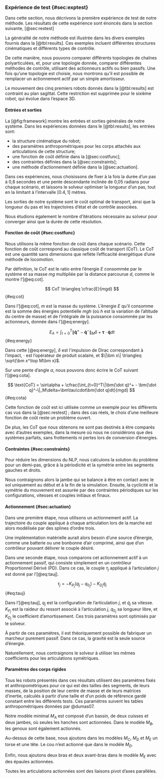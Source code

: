 ### Expérience de test {#sec:exptest}

Dans cette section, nous décrivons la première expérience de test de notre méthode. Les résultats de cette expérience
sont énoncés dans la section suivante, [@sec:restest]

La généralité de notre méthode est illustrée dans les divers exemples fournis dans la [@tbl:results]. Ces exemples
incluent différentes structures cinématiques et différents types de contrôle.

De cette manière, nous pouvons comparer différents topologies de chaînes polyarticulées, et, pour une topologie donnée,
comparer différentes méthodes de contrôle, utilisant des actionneurs actifs ou bien passifs. Une fois qu’une topologie
est choisie, nous montrons qu’il est possible de remplacer un actionnement actif par un simple amortisseur.

Le mouvement des cinq premiers robots donnés dans la [@tbl:results] est contraint au plan sagittal. Cette restriction
est supprimée pour le sixième robot, qui évolue dans l’espace 3D.

#### Entrées et sorties

La [@fig:framework] montre les entrées et sorties générales de notre système. Dans les expériences données dans le
[@tbl:results], les entrées sont:

- la structure cinématique du robot;
- des paramètres anthropométriques pour les corps attachés aux articulations de cette structure;
- une fonction de coût définie dans la [@sec:costfunc];
- des contraintes définies dans la [@sec:constraints];
- une méthode d’actionnement définie dans la [@sec:actuation].

Dans ces expériences, nous choisissons de fixer à la fois la durée d’un pas à 0,8 secondes et une pente descendante
inclinée de 0,05 radians pour chaque scénario, et laissons le solveur optimiser la longueur d’un pas, tout en la
limitant à l’intervalle $[0.4,1]$ mètres.

Les sorties de notre système sont le coût optimal de transport, ainsi que la longueur du pas et les trajectoires d’état
et de contrôle associées.

Nous étudions également le nombre d’itérations nécessaire au solveur pour converger ainsi que la durée de cette
résolution.

#### Fonction de coût {#sec:costfunc}

Nous utilisons la même fonction de coût dans chaque scénario. Cette fonction de coût correspond au classique coût de
transport (CoT). Le CoT est une quantité sans dimensions que reflète l’efficacité énergétique d’une méthode de
locomotion.

Par définition, le CoT est le ratio entre l’énergie $E$ consommée par le système et sa masse $mg$ multipliée par la
distance parcourue $d$, comme le montre l’[@eq:cot].

$$ CoT \triangleq \cfrac{E}{mgd} $$ {#eq:cot}

Dans l’[@eq:cot], $m$ est la masse du système. L’énergie $E$ qu’il consomme est la somme des énergies potentielle $mgh$
(où $h$  est la variation de l’altitude du centre de masse) et de l’intégrale de la puissance consommée par les
actionneurs, donnée dans l’[@eq:energy].

$$ E_A = \int_{t=0}^T\|\bm{\dot q}^+ - \bm{\dot q}^-\|_M\delta+\bm\tau\cdot\bm{\dot q}dt $$ {#eq:energy}

Dans cette [@eq:energy], $\delta$ est l'impulsion de Dirac correspondant à l’impact, $\cdot$ est l’opérateur de produit
scalaire, et $\|\bm x\| \triangleq \sqrt{\bm x^\top M\bm x}$.

Sur une pente d’angle $\alpha$, nous pouvons donc écrire le CoT suivant l’[@eq:cota].

$$ \text{CoT} = \sin\alpha + \cfrac{\int_{t=0}^T\|\bm{\dot q}^+ - \bm{\dot q}^-\|_M\delta+\bm\tau\cdot\bm{\dot
q}dt}{mgd} $$ {#eq:cota}

Cette fonction de coût est ici utilisée comme un exemple pour les différents cas vus dans la [@sec:restest] ; dans des
cas réels, le choix d’une meilleure fonction de coût reste un problème ouvert.

De plus, les CoT que nous obtenons ne sont pas destinés à être comparés avec d’autres exemples, dans la mesure où nous
ne considérons que des systèmes parfaits, sans frottements ni pertes lors de conversion d’énergies.

#### Contraintes {#sec:constraints}

Pour réduire les dimensions du NLP, nous calculons la solution du problème pour un demi-pas, grâce à la périodicité et
la symétrie entre les segments gauches et droits.

Nous contraignons alors la jambe qui se balance à être en contact avec le sol  uniquement au début et à la fin de la
simulation. Ensuite, la cyclicité et la symétrie du mouvement est assurée par des contraintes périodiques sur les
configurations, vitesses et couples initiaux et finaux.

#### Actionnement {#sec:actuation}

Dans une première étape, nous utilisons un actionnement actif. La trajectoire du couple appliqué à chaque articulation
lors de la marche est alors modélisée par des splines d’ordre trois.

Une implémentation matérielle aurait alors besoin d’une source d’énergie, comme une batterie ou une bonbonne d’air
comprimé, ainsi que d’un contrôleur pouvant délivrer le couple désiré.

Dans une seconde étape, nous comparons cet actionnement actif à un actionnement passif, qui consiste simplement en un
contrôleur Proportionnel Dérivé (PD). Dans ce cas, le couple $\tau_j$ appliqué à l’articulation $j$ est donné par
l’[@eq:tauj].

$$ \tau_j = - K_{P_j}(q_j - q_{0_j}) - K_{D_j} \dot q_j $$ {#eq:tauj}

Dans l’[@eq:tauj], $q_j$ est la configuration de l’articulation $j$, et $\dot q_j$ sa vitesse. $K_{P_j}$ est la raideur
du ressort associé à l’articulation $j$, $q_{0_j}$ sa longueur libre, et $K_{D_j}$ le coefficient d’amortissement. Ces
trois paramètres sont optimisés par le solveur.

À partir de ces paramètres, il est théoriquement possible de fabriquer un marcheur purement passif. Dans ce cas, la
gravité est la seule source d’énergie.

Naturellement, nous contraignons le solveur à utiliser les mêmes coefficients pour les articulations symétriques.

#### Paramètres des corps rigides

Tous les robots présentés dans ces résultats utilisent des paramètres fixés et anthropométriques pour ce qui est des
tailles des segments, de leurs masses, de la position de leur centre de masse et de leurs matrices d’inertie, calculés
à partir d’une taille et d’un poids de référence gardé constant entre les différents tests. Ces paramètres suivent les
tables anthropométriques données par @dumas07.

Notre modèle minimal $M_A$ est composé d’un bassin, de deux cuisses et deux jambes, où seules les hanches sont
actionnées. Dans le modèle $M_B$, les genoux sont également actionnés.

Au-dessus de cette base, nous ajoutons dans les modèles $M_C$, $M_D$ et $M_E$ un torse et une tête. Le cou n’est
actionné que dans le modèle $M_D$.

Enfin, nous ajoutons deux bras et deux avant-bras dans le modèle $M_E$ avec des épaules actionnées.

Toutes les articulations actionnées sont des liaisons pivot d’axes parallèles.
